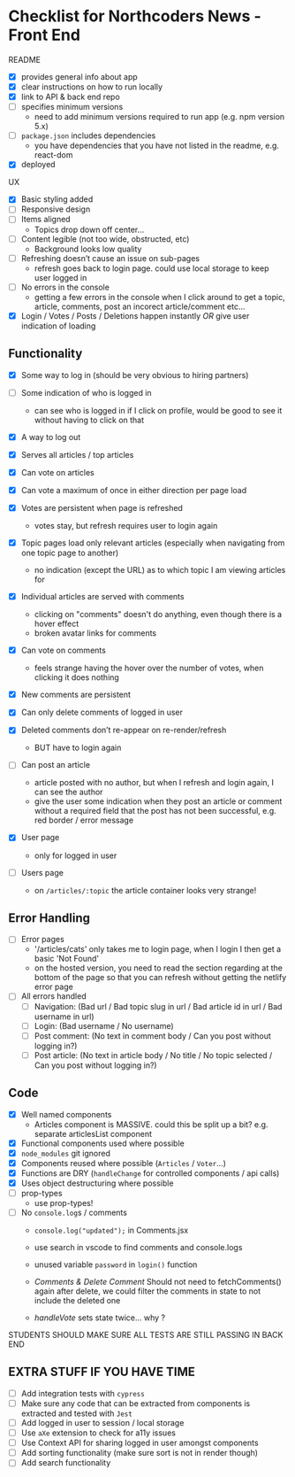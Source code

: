 # Checklist for Northcoders News - Front End

README

- [x] provides general info about app
- [x] clear instructions on how to run locally
- [x] link to API & back end repo
- [ ] specifies minimum versions
    * need to add minimum versions required to run app (e.g. npm version 5.x)
- [ ] `package.json` includes dependencies
    * you have dependencies that you have not listed in the readme, e.g. react-dom
- [x] deployed

UX

- [x] Basic styling added
- [ ] Responsive design
- [ ] Items aligned
    * Topics drop down off center...
- [ ] Content legible (not too wide, obstructed, etc)
    * Background looks low quality
- [ ] Refreshing doesn’t cause an issue on sub-pages
    * refresh goes back to login page. could use local storage to keep user logged in
- [ ] No errors in the console
    * getting a few errors in the console when I click around to get a topic, article, comments, post an incorect article/comment etc...
- [x] Login / Votes / Posts / Deletions happen instantly _OR_ give user indication of loading

## Functionality

- [x] Some way to log in (should be very obvious to hiring partners)
- [ ] Some indication of who is logged in
    * can see who is logged in if I click on profile, would be good to see it without having to click on that
- [x] A way to log out
- [x] Serves all articles / top articles
- [x] Can vote on articles
- [x] Can vote a maximum of once in either direction per page load
- [x] Votes are persistent when page is refreshed
    * votes stay, but refresh requires user to login again
- [x] Topic pages load only relevant articles (especially when navigating from one topic page to another)
    * no indication (except the URL) as to which topic I am viewing articles for
- [x] Individual articles are served with comments
    * clicking on "comments" doesn't do anything, even though there is a hover effect
    * broken avatar links for comments
- [x] Can vote on comments
    * feels strange having the hover over the number of votes, when clicking it does nothing
- [x] New comments are persistent
- [x] Can only delete comments of logged in user
- [x] Deleted comments don’t re-appear on re-render/refresh
    * BUT have to login again
- [ ] Can post an article
    * article posted with no author, but when I refresh and login again, I can see the author
    * give the user some indication when they post an article or comment without a required field that the post has not been successful, e.g. red border / error message
- [x] User page
    * only for logged in user
- [ ] Users page

    * on `/articles/:topic` the article container looks very strange!

## Error Handling

- [ ] Error pages
    * '/articles/cats' only takes me to login page, when I login I then get a basic 'Not Found'
    * on the hosted version, you need to read the section regarding at the bottom of the page so that you can refresh without getting the netlify error page
- [ ] All errors handled
  - [ ] Navigation: (Bad url / Bad topic slug in url / Bad article id in url / Bad username in url)
  - [ ] Login: (Bad username / No username)
  - [ ] Post comment: (No text in comment body / Can you post without logging in?)
  - [ ] Post article: (No text in article body / No title / No topic selected / Can you post without logging in?)

## Code

- [x] Well named components
    * Articles component is MASSIVE. could this be split up a bit? e.g. separate articlesList component
- [x] Functional components used where possible
- [x] `node_modules` git ignored
- [x] Components reused where possible (`Articles` / `Voter`...)
- [x] Functions are DRY (`handleChange` for controlled components / api calls)
- [x] Uses object destructuring where possible
- [ ] prop-types
    * use prop-types!
- [ ] No `console.log`s / comments
    * `console.log("updated");` in Comments.jsx
    * use search in vscode to find comments and console.logs
    * unused variable `password` in `login()` function

    * _Comments & Delete Comment_ Should not need to fetchComments() again after delete, we could filter the comments in state to not include the deleted one
    * _handleVote_ sets state twice... why ?

STUDENTS SHOULD MAKE SURE ALL TESTS ARE STILL PASSING IN BACK END

## EXTRA STUFF IF YOU HAVE TIME

- [ ] Add integration tests with `cypress`
- [ ] Make sure any code that can be extracted from components is extracted and tested with `Jest`
- [ ] Add logged in user to session / local storage
- [ ] Use `aXe` extension to check for a11y issues
- [ ] Use Context API for sharing logged in user amongst components
- [ ] Add sorting functionality (make sure sort is not in render though)
- [ ] Add search functionality